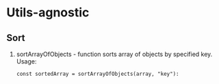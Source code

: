 # Utils-agnostic

## Sort

1. sortArrayOfObjects - function sorts array of objects by specified key.
   Usage:
   ```
   const sortedArray = sortArrayOfObjects(array, "key"):
   ```
